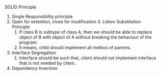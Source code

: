 SOLID Principle

1. Single Responsibility principle
2. Open for extention, close for modification
   3. Liskov Substitution Principle
   1. If class B is subtype of class A, then we should be able to replace object of B with object of A without breaking the behaviour of the program. 
   2. It means, child should implement all methos of parents.
4. Interface Segregation
   1. Interface should be such that, client should not implement interface that is not needed by client.
5. Dependency Inversion